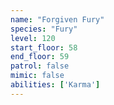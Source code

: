 ```yaml
---
name: "Forgiven Fury"
species: "Fury"
level: 120
start_floor: 58
end_floor: 59
patrol: false
mimic: false
abilities: ['Karma']
---
```

